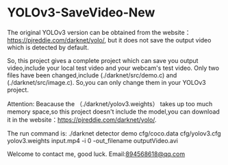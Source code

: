 # YOLOv3-SaveVideo-New

The original YOLOv3 version can be obtained from the website：https://pjreddie.com/darknet/yolo/, but it does not save the output video which is detected by default.

So, this project gives a complete project which can save you output video,include your local test video and your webcam's test video. Only two files have been changed,include (./darknet/src/demo.c) and (./darknet/src/image.c). So,you can only change them in your YOLOv3 project.

Attention: Beacause the （./darknet/yolov3.weights） takes up too much memory space,so this project doesn't include the model,you can download it in the website：https://pjreddie.com/darknet/yolo/.

The run command is: ./darknet detector demo cfg/coco.data cfg/yolov3.cfg yolov3.weights input.mp4 -i 0 -out_filename outputVideo.avi

Welcome to contact me, good luck. Email:894568618@qq.com
